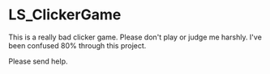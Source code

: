 # LS_ClickerGame
This is a really bad clicker game. Please don't play or judge me harshly. I've been confused 80% through this project.


Please send help.
